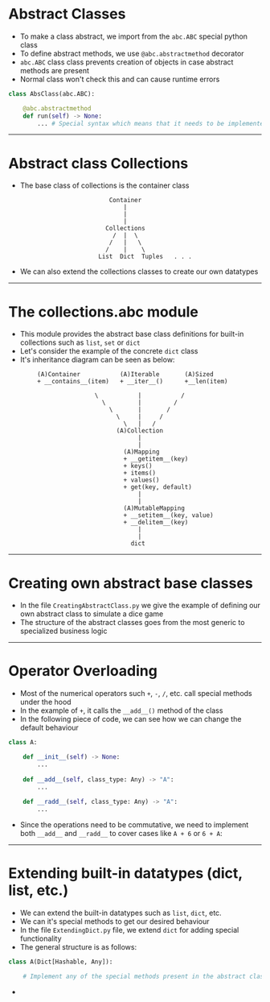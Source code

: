 # Abstract Classes
* To make a class abstract, we import from the ```abc.ABC``` special python class
* To define abstract methods, we use ```@abc.abstractmethod``` decorator
* ```abc.ABC``` class class prevents creation of objects in case abstract methods are present
* Normal class won't check this and can cause runtime errors
```python
class AbsClass(abc.ABC):

    @abc.abstractmethod
    def run(self) -> None:
        ... # Special syntax which means that it needs to be implemented
```
---
# Abstract class Collections
* The base class of collections is the container class
```
                            Container
                                |
                                |
                                |
                           Collections
                             /  |  \ 
                            /   |   \
                           /    |    \
                         List  Dict  Tuples   . . . 
```
* We can also extend the collections classes to create our own datatypes
---
# The collections.abc module
* This module provides the abstract base class definitions for built-in collections such as ```list```, ```set``` or ```dict```
* Let's consider the example of the concrete ```dict``` class
* It's inheritance diagram can be seen as below:
```
        (A)Container           (A)Iterable       (A)Sized
        + __contains__(item)   + __iter__()      +__len(item)

                        \           |           /
                          \         |         /
                            \       |       /
                              \     |     /
                                \   |   /
                              (A)Collection
                                    |
                                    |
                                (A)Mapping
                                + __getitem__(key)
                                + keys()
                                + items()
                                + values()
                                + get(key, default)  
                                    |
                                    |
                                (A)MutableMapping
                                + __setitem__(key, value)
                                + __delitem__(key)
                                    |
                                    |
                                  dict
```
---
# Creating own abstract base classes 
* In the file ```CreatingAbstractClass.py``` we give the example of defining our own abstract class to simulate a dice game
* The structure of the abstract classes goes from the most generic to specialized business logic
---
# Operator Overloading
* Most of the numerical operators such `+`, `-`, `/`, etc. call special methods under the hood
* In the example of `+`, it calls the `__add__()` method of the class
* In the following piece of code, we can see how we can change the default behaviour
```python
class A:

    def __init__(self) -> None:
        ...
    
    def __add__(self, class_type: Any) -> "A":
        ...
    
    def __radd__(self, class_type: Any) -> "A":
        ...
```
* Since the operations need to be commutative, we need to implement both `__add__` and `__radd__` to cover cases like `A + 6` or `6 + A`:
---
# Extending built-in datatypes (dict, list, etc.)
* We can extend the built-in datatypes such as `list`, `dict`, etc.
* We can it's special methods to get our desired behaviour
* In the file `ExtendingDict.py` file, we extend `dict` for adding special functionality
* The general structure is as follows:
```python
class A(Dict[Hashable, Any]):

    # Implement any of the special methods present in the abstract classes
```
* 